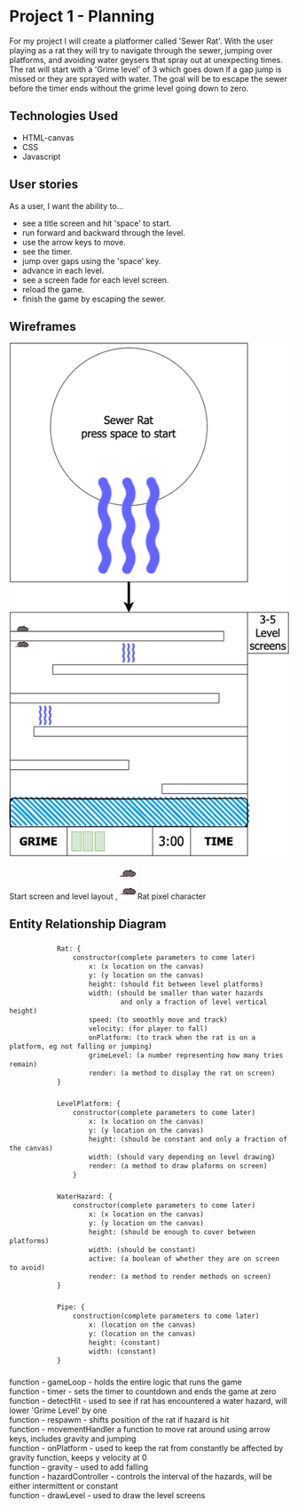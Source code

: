 # Project 1 - Planning

For my project I will create a platformer called 'Sewer Rat'.
With the user playing as a rat they will try to navigate through the sewer, jumping over platforms, and avoiding water geysers that spray out at unexpecting times. The rat will start with a 'Grime level' of 3 which goes down if a gap jump is missed or they are sprayed with water. The goal will be to escape the sewer before the timer ends without the grime level going down to zero.

## Technologies Used
- HTML-canvas  
- CSS  
- Javascript

## User stories
As a user, I want the ability to...  
* see a title screen and hit 'space' to start.  
* run forward and backward through the level.  
* use the arrow keys to move.  
* see the timer.  
* jump over gaps using the 'space' key.  
* advance in each level.  
* see a screen fade for each level screen.  
* reload the game.  
* finish the game by escaping the sewer.  

## Wireframes
![sewer-rat-wireframe](/sewer-rat-wireframe.png)Start screen and level layout
,
![rat](/rat.png)Rat pixel character

## Entity Relationship Diagram
###
                Rat: {
                    constructor(complete parameters to come later)
                        x: (x location on the canvas)  
                        y: (y location on the canvas)  
                        height: (should fit between level platforms)  
                        width: (should be smaller than water hazards  
                                and only a fraction of level vertical height)  
                        speed: (to smoothly move and track)  
                        velocity: (for player to fall)  
                        onPlatform: (to track when the rat is on a platform, eg not falling or jumping)  
                        grimeLevel: (a number representing how many tries remain)  
                        render: (a method to display the rat on screen)  
                }
###
                LevelPlatform: {  
                    constructor(complete parameters to come later)  
                        x: (x location on the canvas)  
                        y: (y location on the canvas)  
                        height: (should be constant and only a fraction of the canvas)  
                        width: (should vary depending on level drawing)  
                        render: (a method to draw plaforms on screen)  
                    }
###
                WaterHazard: {  
                    constructor(complete parameters to come later)  
                        x: (x location on the canvas)  
                        y: (y location on the canvas)  
                        height: (should be enough to cover between platforms)  
                        width: (should be constant)  
                        active: (a boolean of whether they are on screen to avoid)  
                        render: (a method to render methods on screen)  
                }
###
                Pipe: {
                    construction(complete parameters to come later)  
                        x: (location on the canvas)  
                        y: (location on the canvas)  
                        height: (constant)  
                        width: (constant)  
                }
###
function - gameLoop - holds the entire logic that runs the game  
function - timer - sets the timer to countdown and ends the game at zero  
function - detectHit - used to see if rat has encountered a water hazard, will lower 'Grime Level' by one  
function - respawm - shifts position of the rat if hazard is hit  
function - movementHandler a function  to move rat around using arrow keys, includes gravity and jumping  
function - onPlatform - used to keep the rat from constantly be affected by gravity function, keeps y velocity at 0  
function - gravity - used to add falling  
function - hazardController - controls the interval of the hazards, will be either intermittent or constant  
function - drawLevel - used to draw the level screens  


